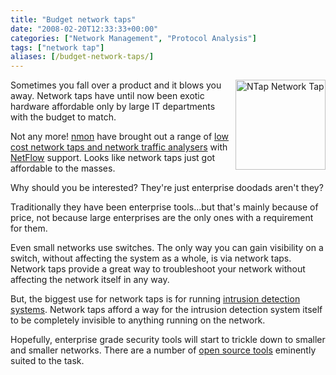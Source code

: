 ```yaml
---
title: "Budget network taps"
date: "2008-02-20T12:33:33+00:00"
categories: ["Network Management", "Protocol Analysis"]
tags: ["network tap"]
aliases: [/budget-network-taps/]
---
```


<img src="/images/uploads/2008/02/ntap1.jpg" alt="NTap Network Tap" width="144" height="144" align="right" />

Sometimes you fall over a product and it blows you away. Network taps have until now been exotic hardware affordable only by large IT departments with the budget to match.

Not any more! [nmon](http://www.nmon.net/) have brought out a range of [low cost network taps and network traffic analysers](http://www.ntop.org/products/nbox-2/nbox/) with [NetFlow](https://en.wikipedia.org/wiki/Netflow) support. Looks like network taps just got affordable to the masses.

Why should you be interested? They're just enterprise doodads aren't they?

Traditionally they have been enterprise tools...but that's mainly because of price, not because large enterprises are the only ones with a requirement for them.

Even small networks use switches. The only way you can gain visibility on a switch, without affecting the system as a whole, is via network taps. Network taps provide a great way to troubleshoot your network without affecting the network itself in any way.

But, the biggest use for network taps is for running [intrusion detection systems](https://en.wikipedia.org/wiki/Intrusion-detection_system). Network taps afford a way for the intrusion detection system itself to be completely invisible to anything running on the network.

Hopefully, enterprise grade security tools will start to trickle down to smaller and smaller networks. There are a number of [open source tools](https://en.wikipedia.org/wiki/Snort_%28software%29) eminently suited to the task.
